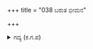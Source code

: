 +++
title = "038 ಬರುತ ಭೀಮನ"

+++

<details><summary>ಗದ್ಯ (ಕ.ಗ.ಪ) </summary>

38. ಅವರು ಬರುತ್ತಿರುವಾಗ ಭೀಮನನ್ನು ನೋಡಿದರು. ರಥವನ್ನು ಅವನ ಸಮೀಪಕ್ಕೆ ತಂದರು. ಅರ್ಜುನನು ಅವನನ್ನು  ಕರೆದು ಧರ್ಮರಾಯನ ಕ್ಷೇಮಕೌಶಲವನ್ನು ವಿಚಾರಿಸಿದನು. ಇಲ್ಲಿಯ ಯುದ್ಧದಲ್ಲಿ ಮಗ್ನನಾಗಿದ್ದೇನೆ.  ಧರ್ಮರಾಯನು ಬದುಕಿದ್ದಾನೆಯೋ ಸ್ವರ್ಗವಾಸಿಯೋ ಎಂಬುದು ನನಗೆ ಗೊತ್ತಿಲ್ಲ" ಎಂದು ಭೀಮನು ಹೇಳಿದನು.
</details>
